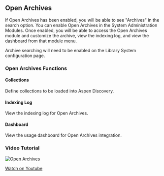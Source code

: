 ## Open Archives

If Open Archives has been enabled, you will be able to see "Archives" in the search option. You can enable Open Archives in the System Administration Modules. Once enabled, you will be able to access the Open Archives module and customize the archive, view the indexing log, and view the dashboard from that module menu.

Archive searching will need to be enabled on the Library System configuration page.

### Open Archives Functions

#### Collections
Define collections to be loaded into Aspen Discovery.
#### Indexing Log
View the indexing log for Open Archives.
#### Dashboard
View the usage dashboard for Open Archives integration.

### Video Tutorial

[![Open Archives](/manual/images/Open-Archives.jpg)](https://youtu.be/3_MCwMDFPEg)

[Watch on Youtube](https://youtu.be/3_MCwMDFPEg)
